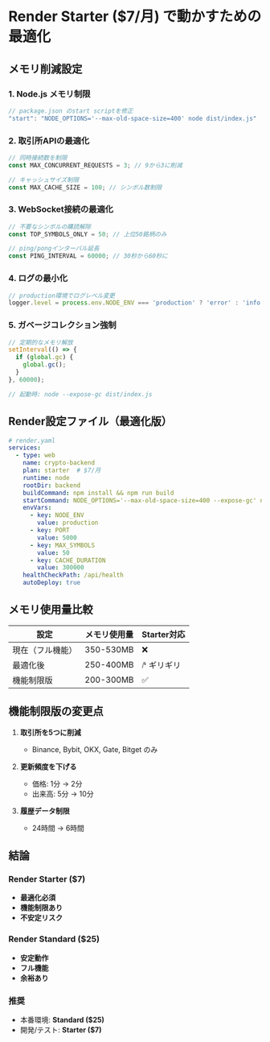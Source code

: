 # Render Starter ($7/月) で動かすための最適化

## メモリ削減設定

### 1. Node.js メモリ制限
```javascript
// package.json のstart scriptを修正
"start": "NODE_OPTIONS='--max-old-space-size=400' node dist/index.js"
```

### 2. 取引所APIの最適化
```javascript
// 同時接続数を制限
const MAX_CONCURRENT_REQUESTS = 3; // 9から3に削減

// キャッシュサイズ制限
const MAX_CACHE_SIZE = 100; // シンボル数制限
```

### 3. WebSocket接続の最適化
```javascript
// 不要なシンボルの購読解除
const TOP_SYMBOLS_ONLY = 50; // 上位50銘柄のみ

// ping/pongインターバル延長
const PING_INTERVAL = 60000; // 30秒から60秒に
```

### 4. ログの最小化
```javascript
// production環境でログレベル変更
logger.level = process.env.NODE_ENV === 'production' ? 'error' : 'info';
```

### 5. ガベージコレクション強制
```javascript
// 定期的なメモリ解放
setInterval(() => {
  if (global.gc) {
    global.gc();
  }
}, 60000);

// 起動時: node --expose-gc dist/index.js
```

## Render設定ファイル（最適化版）

```yaml
# render.yaml
services:
  - type: web
    name: crypto-backend
    plan: starter  # $7/月
    runtime: node
    rootDir: backend
    buildCommand: npm install && npm run build
    startCommand: NODE_OPTIONS='--max-old-space-size=400 --expose-gc' node dist/index.js
    envVars:
      - key: NODE_ENV
        value: production
      - key: PORT
        value: 5000
      - key: MAX_SYMBOLS
        value: 50
      - key: CACHE_DURATION
        value: 300000
    healthCheckPath: /api/health
    autoDeploy: true
```

## メモリ使用量比較

| 設定 | メモリ使用量 | Starter対応 |
|------|-------------|------------|
| 現在（フル機能） | 350-530MB | ❌ |
| 最適化後 | 250-400MB | ⭚ ギリギリ |
| 機能制限版 | 200-300MB | ✅ |

## 機能制限版の変更点

1. **取引所を5つに削減**
   - Binance, Bybit, OKX, Gate, Bitget のみ

2. **更新頻度を下げる**
   - 価格: 1分 → 2分
   - 出来高: 5分 → 10分

3. **履歴データ制限**
   - 24時間 → 6時間

## 結論

### Render Starter ($7) 
- **最適化必須**
- **機能制限あり**
- **不安定リスク**

### Render Standard ($25)
- **安定動作**
- **フル機能**
- **余裕あり**

### 推奨
- 本番環境: **Standard ($25)**
- 開発/テスト: **Starter ($7)**